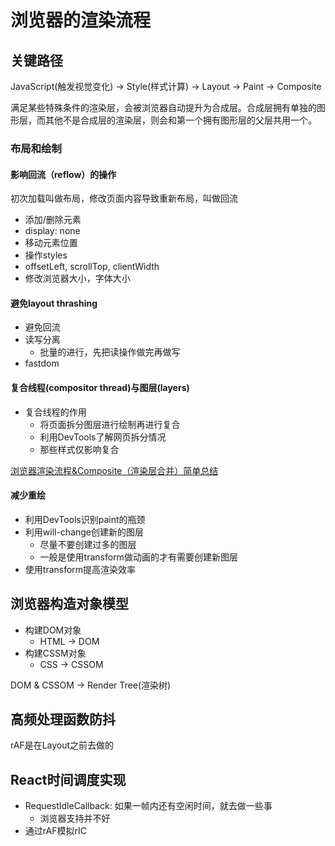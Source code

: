 # 浏览器的渲染流程

## 关键路径
JavaScript(触发视觉变化) -> Style(样式计算) -> Layout -> Paint -> Composite

满足某些特殊条件的渲染层，会被浏览器自动提升为合成层。合成层拥有单独的图形层，而其他不是合成层的渲染层，则会和第一个拥有图形层的父层共用一个。

### 布局和绘制

#### 影响回流（reflow）的操作
初次加载叫做布局，修改页面内容导致重新布局，叫做回流

- 添加/删除元素
- display: none
- 移动元素位置
- 操作styles
- offsetLeft, scrollTop, clientWidth
- 修改浏览器大小，字体大小

#### 避免layout thrashing
- 避免回流
- 读写分离
  - 批量的进行，先把读操作做完再做写
- fastdom

#### 复合线程(compositor thread)与图层(layers)

- 复合线程的作用
  - 将页面拆分图层进行绘制再进行复合
  - 利用DevTools了解网页拆分情况
  - 那些样式仅影响复合

[浏览器渲染流程&Composite（渲染层合并）简单总结](https://segmentfault.com/a/1190000014520786)

#### 减少重绘
- 利用DevTools识别paint的瓶颈
- 利用will-change创建新的图层
  - 尽量不要创建过多的图层
  - 一般是使用transform做动画的才有需要创建新图层
- 使用transform提高渲染效率

## 浏览器构造对象模型

- 构建DOM对象
  - HTML -> DOM
- 构建CSSM对象
  - CSS -> CSSOM

DOM & CSSOM -> Render Tree(渲染树)

## 高频处理函数防抖

rAF是在Layout之前去做的

## React时间调度实现

- RequestIdleCallback: 如果一帧内还有空闲时间，就去做一些事
  - 浏览器支持并不好
- 通过rAF模拟rIC